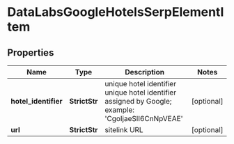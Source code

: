 # DataLabsGoogleHotelsSerpElementItem


## Properties

| Name | Type | Description | Notes |
|------------ | ------------- | ------------- | -------------|
**hotel_identifier** | **StrictStr** | unique hotel identifier<br>unique hotel identifier assigned by Google;<br>example: 'CgoIjaeSlI6CnNpVEAE' |[optional]|
**url** | **StrictStr** | sitelink URL |[optional]|
